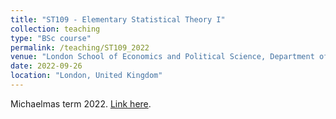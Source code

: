 ```yaml
---
title: "ST109 - Elementary Statistical Theory I"
collection: teaching
type: "BSc course"
permalink: /teaching/ST109_2022
venue: "London School of Economics and Political Science, Department of Statistics"
date: 2022-09-26
location: "London, United Kingdom"
---
```


Michaelmas term 2022. [Link here](https://www.lse.ac.uk/resources/calendar2022-2023/courseGuides/ST/2022_ST109.htm).
